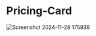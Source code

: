# Pricing-Card
![Screenshot 2024-11-28 175939](https://github.com/user-attachments/assets/44a06673-7bf7-4023-8e35-3813dcd7b90e)
